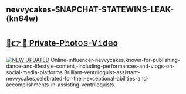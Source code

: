 ## nevvycakes-SNAPCHAT-STATEWINS-LEAK-(kn64w)


# <h2><a href="https://mediaupload.pro?-20M">🔗👉 🔴 Private-P𝚑ot𝚘𝚜-V𝚒d𝚎o</a></h2>

[![NEW UPDATED](https://i.imgur.com/0qMVB7G.gif)](https://mediaupload.pro?-20M)
Online-influencer-nevvycakes,known-for-publishing-dance-and-lifestyle-content,-including-performances-and-vlogs-on-social-media-platforms.Brilliant-ventriloquist-assistant-nevvycakes,celebrated-for-their-exceptional-abilities-and-accomplishments-in-assisting-ventriloquists.  